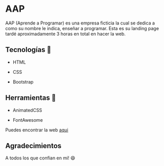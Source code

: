 # AAP

AAP (Aprende a Programar) es una empresa ficticia la cual se dedica a como su nombre le indica, enseñar a programar. Esta es su landing page tardé aproximadamente 3 horas en total en hacer la web.

## Tecnologías 🚀

- HTML

- CSS

- Bootstrap

## Herramientas 📐

- AnimatedCSS

- FontAwesome


Puedes encontrar la web [aqui](https://franciscode13.github.io/AAP)



## Agradecimientos

A todos los que confian en mi! 😄
